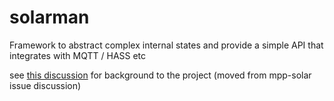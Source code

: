 # solarman
Framework to abstract complex internal states and provide a simple API that integrates with MQTT / HASS etc

see [this discussion](docs/discussion.md) for background to the project (moved from mpp-solar issue discussion)

